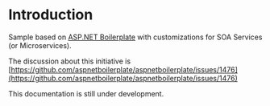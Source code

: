 # Introduction

Sample based on [ASP.NET Boilerplate](https://aspnetboilerplate.com/Pages/Documents) with customizations for SOA Services (or Microservices).

The discussion about this initiative is [https://github.com/aspnetboilerplate/aspnetboilerplate/issues/1476](https://github.com/aspnetboilerplate/aspnetboilerplate/issues/1476)

This documentation is still under development.
